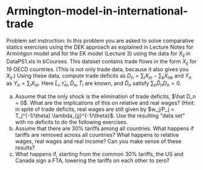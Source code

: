 # Armington-model-in-international-trade

Problem set instruction:
In this problem you are asked to solve comparative statics exercises using the DEK approach as explained in Lecture Notes for Armintgon model and for the EK model (Lecture 3) using the data for $X_{ij}$ in DataPS1.xls in bCourses. This dataset contains trade flows in the form $X_{ij}$ for 19 OECD countries. (This is not only trade data, because it also gives you $X_{ij}$.) Using these data, compute trade deficits as $D_n = \sum_i X_{in}-\sum_k X_{nk}$ and $Y_n$ as $Y_n = \sum_i X_{in}$. Here $\hat L_i, \hat \tau_{ni}, \hat D_n, \hat T_i$ are known, and $\hat D_n$ satisfy $\sum_n \hat D_n D_n = 0$. <br />

<ol type="a"> 
<li> Assume that the only shock is the elimination of trade deficits, $\hat D_n = 0$. What are the implications of this on relative and real wages? (Hint: in spite of trade deficits, real wages are still given by $w_j/P_j = T_j^{-1/\theta} \lambda_{jj}^{-1/\theta}$. Use the resulting "data set" with no deficits to do the following exercises. </li>
<li> Assume that there are 30% tariffs among all countries. What happens if tariffs are removed across all countries? What happens to relative wages, real
wages and real income? Can you make sense of these results? </li>
<li> What happens if, starting from the common 30% tariffs, the US and
Canada sign a FTA, lowering the tariffs on each other to zero? </li>
</ol>
